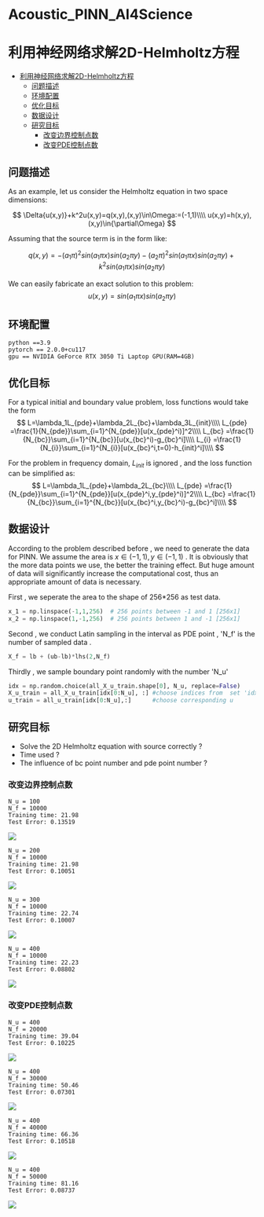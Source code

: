 # Acoustic_PINN_AI4Science

# 利用神经网络求解2D-Helmholtz方程

- [利用神经网络求解2D-Helmholtz方程](#利用神经网络求解2d-helmholtz方程)
  - [问题描述](#问题描述)
  - [环境配置](#环境配置)
  - [优化目标](#优化目标)
  - [数据设计](#数据设计)
  - [研究目标](#研究目标)
    - [改变边界控制点数](#改变边界控制点数)
    - [改变PDE控制点数](#改变pde控制点数)

## 问题描述

As an example, let us consider the Helmholtz equation in two space dimensions:

$$
\Delta{u(x,y)}+k^2u(x,y)=q(x,y),(x,y)\in\Omega:=(-1,1)\\\\
u(x,y)=h(x,y),(x,y)\in{\partial\Omega}
$$

Assuming that the source term is in the form like:

$$
q(x,y)=-(a_1\pi)^2sin(a_1\pi x)sin(a_2\pi y)-(a_2\pi)^2sin(a_1\pi x)sin(a_2\pi y)+k^2sin(a_1\pi x)sin(a_2\pi y)
$$

We can easily fabricate an exact solution to this problem:
$$
u(x,y)=sin(a_1\pi x)sin(a_2\pi y)
$$

## 环境配置

    python ==3.9
    pytorch == 2.0.0+cu117
    gpu == NVIDIA GeForce RTX 3050 Ti Laptop GPU(RAM=4GB)

## 优化目标

For a typical initial and boundary value problem,  loss
functions would take the form
$$
L=\lambda_1L_{pde}+\lambda_2L_{bc}+\lambda_3L_{init}\\\\
L_{pde} =\frac{1}{N_{pde}}\sum_{i=1}^{N_{pde}}[u(x_{pde}^i)]^2\\\\
L_{bc} =\frac{1}{N_{bc}}\sum_{i=1}^{N_{bc}}[u(x_{bc}^i)-g_{bc}^i]\\\\
L_{i} =\frac{1}{N_{i}}\sum_{i=1}^{N_{i}}[u(x_{bc}^i,t=0)-h_{init}^i]\\\\
$$

For the problem in frequency domain, $L_{init}$ is ignored , and the loss function can be simplified as:
$$
L=\lambda_1L_{pde}+\lambda_2L_{bc}\\\\
L_{pde} =\frac{1}{N_{pde}}\sum_{i=1}^{N_{pde}}[u(x_{pde}^i,y_{pde}^i)]^2\\\\
L_{bc} =\frac{1}{N_{bc}}\sum_{i=1}^{N_{bc}}[u(x_{bc}^i,y_{bc}^i)-g_{bc}^i]\\\\
$$

## 数据设计

According to the problem described before , we need to generate the data for PINN. We assume the area is $x\in(-1,1) , y\in(-1,1)$ . It is obviously that the more data points we use, the better the training effect. But huge amount of data will significantly increase the computational cost, thus an appropriate amount of data is necessary.

First , we seperate the area to the shape of 256*256 as test data.

``````python
x_1 = np.linspace(-1,1,256)  # 256 points between -1 and 1 [256x1]
x_2 = np.linspace(1,-1,256)  # 256 points between 1 and -1 [256x1]
``````

Second , we conduct Latin sampling in the interval as PDE point , 'N_f' is the number of sampled data .

``````python
X_f = lb + (ub-lb)*lhs(2,N_f) 
``````

Thirdly , we sample boundary point randomly with the number 'N_u'

``````python
idx = np.random.choice(all_X_u_train.shape[0], N_u, replace=False) 
X_u_train = all_X_u_train[idx[0:N_u], :] #choose indices from  set 'idx' (x,t)
u_train = all_u_train[idx[0:N_u],:]      #choose corresponding u
``````

## 研究目标

+ Solve the 2D Helmholtz equation with source correctly ?
+ Time used ?
+ The influence of bc point number and pde point number ?

### 改变边界控制点数

    N_u = 100
    N_f = 10000
    Training time: 21.98
    Test Error: 0.13519

![](E:\MyResearchProjects\research_code\pinn_acedemic_remake\My_Version\Acoustic_PINN_AI4Science\picture\20230818021955.png)

    N_u = 200
    N_f = 10000
    Training time: 21.98
    Test Error: 0.10051

![](E:\MyResearchProjects\research_code\pinn_acedemic_remake\My_Version\Acoustic_PINN_AI4Science\picture\20230818022205.png)

    N_u = 300
    N_f = 10000
    Training time: 22.74
    Test Error: 0.10007

![](E:\MyResearchProjects\research_code\pinn_acedemic_remake\My_Version\Acoustic_PINN_AI4Science\picture\20230818022325.png)

    N_u = 400 
    N_f = 10000
    Training time: 22.23
    Test Error: 0.08802

![](E:\MyResearchProjects\research_code\pinn_acedemic_remake\My_Version\Acoustic_PINN_AI4Science\picture\20230818022449.png)


### 改变PDE控制点数

    N_u = 400 
    N_f = 20000
    Training time: 39.04
    Test Error: 0.10225

![](E:\MyResearchProjects\research_code\pinn_acedemic_remake\My_Version\Acoustic_PINN_AI4Science\picture\20230818022808.png)

    N_u = 400 
    N_f = 30000
    Training time: 50.46
    Test Error: 0.07301

![](E:\MyResearchProjects\research_code\pinn_acedemic_remake\My_Version\Acoustic_PINN_AI4Science\picture\20230818023030.png)

    N_u = 400 
    N_f = 40000
    Training time: 66.36
    Test Error: 0.10518

![](E:\MyResearchProjects\research_code\pinn_acedemic_remake\My_Version\Acoustic_PINN_AI4Science\picture\20230818023800.png)

    N_u = 400 
    N_f = 50000
    Training time: 81.16
    Test Error: 0.08737

![](E:\MyResearchProjects\research_code\pinn_acedemic_remake\My_Version\Acoustic_PINN_AI4Science\picture\20230818023515.png)


<script type="text/javascript" src="http://cdn.mathjax.org/mathjax/latest/MathJax.js?config=TeX-AMS-MML_HTMLorMML"></script>
<script type="text/x-mathjax-config">
  MathJax.Hub.Config({ tex2jax: {inlineMath: [['$', '$']]}, messageStyle: "none" });
</script>

